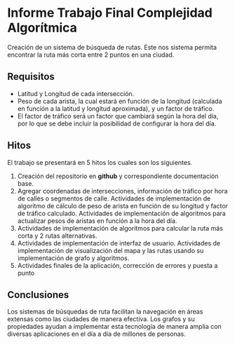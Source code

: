 # Informe Trabajo Final Complejidad Algorítmica

Creación de un sistema de búsqueda de rutas. Este nos sistema permita encontrar la ruta más corta entre 2 puntos en una ciudad.

## Requisitos

* Latitud y Longitud de cada intersección.
* Peso de cada arista, la cual estará en función de la longitud (calculada en función a la latitud y
longitud aproximada), y un factor de tráfico.
* El factor de tráfico será un factor que cambiará según la hora del día, por lo que se debe
incluir la posibilidad de configurar la hora del día.  

## Hitos 

El trabajo se presentará en 5 hitos los cuales son los siguientes.

1. Creación del repositorio en **github** y correspondiente documentación base.
2. Agregar coordenadas de intersecciones, información de tráfico por hora de calles o segmentos de calle. Actividades de implementación de algoritmo de cálculo de peso de arista en función
de su longitud y factor de tráfico calculado. Actividades de implementación de algoritmos para actualizar pesos de aristas en función a la hora del día.
3. Actividades de implementación de algoritmos para calcular la ruta más corta y 2 rutas
alternativas.
4. Actividades de implementación de interfaz de usuario. Actividades de implementación de visualización del mapa y las rutas usando su implementación de grafo y algoritmos.
5. Actividades finales de la aplicación, corrección de errores y puesta a punto

## Conclusiones
Los sistemas de búsquedas de ruta facilitan la navegación en áreas extensas como las ciudades de manera efectiva. Los grafos y su propiedades ayudan a implementar esta tecnología de manera amplia con diversas aplicaciones en el día a día de millones de personas.
